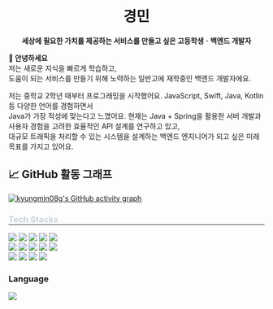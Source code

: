 <h1 align="center">경민</h1>
<p align="center">
  <b>세상에 필요한 가치를 제공하는 서비스를 만들고 싶은 고등학생ㆍ백엔드 개발자</b>
</p>

**👋 안녕하세요**<br/>
저는 새로운 지식을 빠르게 학습하고,</br>
도움이 되는 서비스를 만들기 위해 노력하는 일반고에 재학중인 백엔드 개발자에요.</br>

저는 중학교 2학년 때부터 프로그래밍을 시작했어요. JavaScript, Swift, Java, Kotlin 등 다양한 언어를 경험하면서</br>
Java가 가장 적성에 맞는다고 느꼈어요. 현재는 Java + Spring을 활용한 서버 개발과 사용자 경험을 고려한 효율적인 API 설계를 연구하고 있고,</br>
대규모 트래픽을 처리할 수 있는 시스템을 설계하는 백엔드 엔지니어가 되고 싶은 미래 목표를 가지고 있어요.

## 📈 GitHub 활동 그래프
[![kyungmin08g's GitHub activity graph](https://github-activity-graph.vercel.app/graph?username=kyungmin08g&theme=github&area=true&color=000000&point=ff00ff&border=ffffff)](https://github.com/kyungmin08g)

<div align="left">
    <h3 style="border-bottom: 1px solid #21262d; color: #c9d1d9;"> Tech Stacks </h3>
    <div style="margin: ; text-align: left;" "text-align: left;"> <img src="https://img.shields.io/badge/Amazon AWS-232F3E?style=for-the-badge&logo=Amazon AWS&logoColor=white">
          <img src="https://img.shields.io/badge/CSS3-1572B6?style=for-the-badge&logo=CSS3&logoColor=white">
          <img src="https://img.shields.io/badge/Docker-2496ED?style=for-the-badge&logo=Docker&logoColor=white">
          <img src="https://img.shields.io/badge/Figma-F24E1E?style=for-the-badge&logo=Figma&logoColor=white">
          <img src="https://img.shields.io/badge/HTML5-E34F26?style=for-the-badge&logo=HTML5&logoColor=white">
          <br/><img src="https://img.shields.io/badge/Java-007396?style=for-the-badge&logo=Java&logoColor=white">
          <img src="https://img.shields.io/badge/Javascript-F7DF1E?style=for-the-badge&logo=Javascript&logoColor=white">
          <img src="https://img.shields.io/badge/MySQL-4479A1?style=for-the-badge&logo=MySQL&logoColor=white">
          <img src="https://img.shields.io/badge/Notion-000000?style=for-the-badge&logo=Notion&logoColor=white">
          <img src="https://img.shields.io/badge/Python-3776AB?style=for-the-badge&logo=Python&logoColor=white">
          <br/><img src="https://img.shields.io/badge/Spring-6DB33F?style=for-the-badge&logo=Spring&logoColor=white">
          <img src="https://img.shields.io/badge/Spring Boot-6DB33F?style=for-the-badge&logo=Spring Boot&logoColor=white">
          <img src="https://img.shields.io/badge/Git-F05032?style=for-the-badge&logo=Git&logoColor=white">
          <img src="https://img.shields.io/badge/Github-181717?style=for-the-badge&logo=Github&logoColor=white">
          <br/></div>
    </div>
    <div style="text-align: left;"> 
    <h3> Language </h3>
    <div style="text-align: left;">
        <img src="https://github-readme-stats.vercel.app/api/top-langs/?username=kyungmin08g&layout=compact&bg_color=180,212830,00000000&title_color=ffffff&text_color=ffffff"/>
    </div>
</div>
